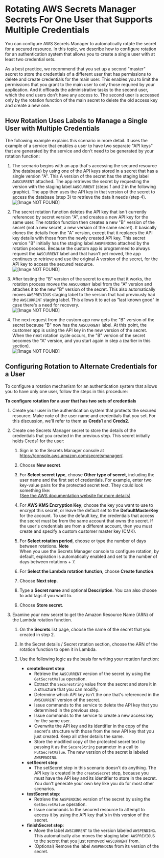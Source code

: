 # Rotating AWS Secrets Manager Secrets For One User that Supports Multiple Credentials<a name="rotating-secrets-one-user-multiple-passwords"></a>

You can configure AWS Secrets Manager to automatically rotate the secret for a secured resource\. In this topic, we describe how to configure rotation for an authentication system that allows you to create a single user with at least two credential sets\. 

As a best practice, we recommend that you set up a second "master" secret to store the credentials of a different user that has permissions to delete and create credentials for the main user\. This enables you to limit the permissions that you grant to the main user to only those required by your application\. And it offloads the administrative tasks to the second user, which the end users don't have any access to\. The second user is accessed only by the rotation function of the main secret to delete the old access key and create a new one\. 

## How Rotation Uses Labels to Manage a Single User with Multiple Credentials<a name="about-labels-one-user-multiple-passwords"></a>

The following example explains this scenario in more detail\. It uses the example of a service that enables a user to have two separate "API keys" that are generated by the service and don't need to be generated by your rotation function:

1. The scenario begins with an app that's accessing the secured resource \(the database\) by using one of the API keys stored in a secret that has a single version "A"\. This A version of the secret has the staging label `AWSCURRENT` attached\. The app retrieves the secret by requesting the version with the staging label `AWSCURRENT` \(steps 1 and 2 in the following graphic\)\. The app then uses the API key in that version of the secret to access the database \(step 3\) to retrieve the data it needs \(step 4\)\.  
![\[Image NOT FOUND\]](http://docs.aws.amazon.com/secretsmanager/latest/userguide/images/secret-rotate-1a.png)

1. The secret rotation function deletes the API key that isn't currently referenced by secret version "A", and creates a new API key for the same user\. The rotation function then creates a new "B" version of the secret \(not a new secret, a new version of the same secret\)\. It basically clones the details from the "A" version, except that it replaces the API key details with those from the newly created API key\. This secret version "B" initially has the staging label `AWSPENDING` attached by the rotation process\. Because the custom app is programmed to always request the `AWSCURRENT` label and that hasn't yet moved, the app continues to retrieve and use the original A version of the secret, for the API key to access the secured resource\.   
![\[Image NOT FOUND\]](http://docs.aws.amazon.com/secretsmanager/latest/userguide/images/secret-rotate-1b.png)

1. After testing the "B" version of the secret to ensure that it works, the rotation process moves the `AWSCURRENT` label from the "A" version and attaches it to the new "B" version of the secret\. This also automatically moves `AWSPREVIOUS` staging label to the version that had previously had the `AWSCURRENT` staging label\. This allows it to act as "last known good" in case there's a need for recovery\.  
![\[Image NOT FOUND\]](http://docs.aws.amazon.com/secretsmanager/latest/userguide/images/secret-rotate-1c.png)

1. The next request from the custom app now gets the "B" version of the secret because "B" now has the `AWSCURRENT` label\. At this point, the customer app is using the API key in the new version of the secret\. When the next rotation cycle occurs, the "B" version of the secret becomes the "A" version, and you start again in step a \(earlier in this section\)\.  
![\[Image NOT FOUND\]](http://docs.aws.amazon.com/secretsmanager/latest/userguide/images/secret-rotate-1d.png)

## Configuring Rotation to Alternate Credentials for a User<a name="configure-rotating-password-only"></a>

To configure a rotation mechanism for an authentication system that allows you to have only one user, follow the steps in this procedure:

**To configure rotation for a user that has two sets of credentials**

1. Create your user in the authentication system that protects the secured resource\. Make note of the user name and credentials that you set\. For this discussion, we'll refer to them as **Creds1** and **Creds2**\.

1. Create one Secrets Manager secret to store the details of the credentials that you created in the previous step\. This secret initially holds Creds1 for the user:

   1. Sign in to the Secrets Manager console at [https://console\.aws\.amazon\.com/secretsmanager/](https://console.aws.amazon.com/secretsmanager/)\.

   1. Choose **New secret**\.

   1. For **Select secret type**, choose **Other type of secret**, including the user name and the first set of credentials\. For example, enter two key\-value pairs for the protected secret text\. They could look something like:    
[\[See the AWS documentation website for more details\]](http://docs.aws.amazon.com/secretsmanager/latest/userguide/rotating-secrets-one-user-multiple-passwords.html)

   1. For **AWS KMS Encryption Key**, choose the key you want to use to encrypt this secret, or leave the default set to the **DefaultMasterKey** for the account\. To use the default key, the credentials that access the secret must be from the same account that owns the secret\. If the user's credentials are from a different account, then you must create and specify a custom customer master key \(CMK\)\.

   1. For **Select rotation period**, choose or type the number of days between rotations\.
**Note**  
When you use the Secrets Manager console to configure rotation, by default, expiration is automatically enabled and set to the number of days between rotations \+ 7\. 

   1. For **Select the Lambda rotation function**, choose **Create function**\.

   1. Choose **Next step**\.

   1. Type a **Secret name** and optional **Description**\. You can also choose to add tags if you want to\.

   1. Choose **Store secret**\.

1. Examine your new secret to get the Amazon Resource Name \(ARN\) of the Lambda rotation function\.

   1. On the **Secrets** list page, choose the name of the secret that you created in step 2\.

   1. In the Secret details / Secret rotation section, choose the ARN of the rotation function to open it in Lambda\.

   1. Use the following logic as the basis for writing your rotation function:
      + **createSecret step**:
        + Retrieve the `AWSCURRENT` version of the secret by using the `GetSecretValue` operation\.
        + Extract the `SecureString` value from the secret and store it in a structure that you can modify\.
        + Determine which API key isn't the one that's referenced in the `AWSCURRENT` version of the secret\.
        + Issue commands to the service to delete the API key that you determined in the previous step\.
        + Issue commands to the service to create a new access key for the same user\.
        + Overwrite the API key and its identifier in the copy of the secret's structure with those from the new API key that you just created\. Keep all other details the same\.
        + Store the modified copy of the protected secret text by passing it as the `SecureString` parameter in a call to `PutSecretValue`\. The new version of the secret is labeled `AWSPENDING`\.
      + **setSecret step**:
        + The setSecret step in this scenario doesn't do anything\. The API key is created in the `createSecret` step, because you must have the API key and its identifier to store in the secret\. You don't generate your own key like you do for most other scenarios\.
      + **testSecret step**:
        + Retrieve the `AWSPENDING` version of the secret by using the `GetSecretValue` operation\.
        + Issue commands to the secured resource to attempt to access it by using the API key that's in this version of the secret\.
      + **finishSecret step**:
        + Move the label `AWSCURRENT` to the version labeled `AWSPENDING`\. This automatically also moves the staging label `AWSPREVIOUS` to the secret that you just removed `AWSCURRENT` from\.
        + \(Optional\) Remove the label `AWSPENDING` from its version of the secret\.